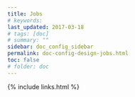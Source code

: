 ```yaml
---
title: Jobs 
# keywords:
last_updated: 2017-03-18
# tags: [doc]
# summary: ""
sidebar: doc_config_sidebar
permalink: doc-config-design-jobs.html
toc: false
# folder: doc
---
```


{% include links.html %}

[//]: # (common job design patters, root modules versions, reference path matchers, command line, etc.)
